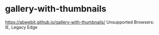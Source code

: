 # gallery-with-thumbnails

https://abwebit.github.io/gallery-with-thumbnails/
Unsupported Browsers: IE, Legacy Edge
